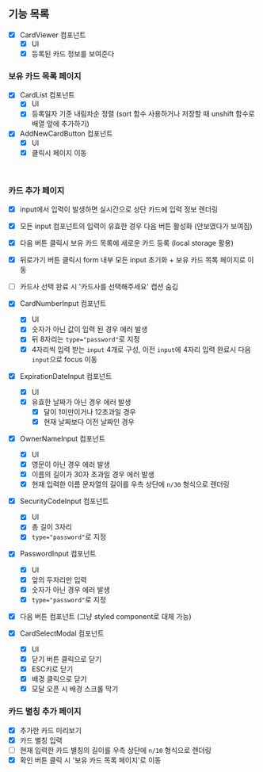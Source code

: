 ## 기능 목록

- [x] CardViewer 컴포넌트
  - [x] UI
  - [x] 등록된 카드 정보를 보여준다

### 보유 카드 목록 페이지

- [x] CardList 컴포넌트
  - [x] UI
  - [x] 등록일자 기준 내림차순 정렬 (sort 함수 사용하거나 저장할 때 unshift 함수로 배열 앞에 추가하기)
- [x] AddNewCardButton 컴포넌트
  - [x] UI
  - [x] 클릭시 페이지 이동

<br/>

### 카드 추가 페이지

- [x] input에서 입력이 발생하면 실시간으로 상단 카드에 입력 정보 렌더링
- [x] 모든 input 컴포넌트의 입력이 유효한 경우 다음 버튼 활성화 (안보였다가 보여짐)
- [x] 다음 버튼 클릭시 보유 카드 목록에 새로운 카드 등록 (local storage 활용)
- [x] 뒤로가기 버튼 클릭시 form 내부 모든 input 초기화 + 보유 카드 목록 페이지로 이동
- [ ] 카드사 선택 완료 시 '카드사를 선택해주세요' 캡션 숨김

- [x] CardNumberInput 컴포넌트
  - [x] UI
  - [x] 숫자가 아닌 값이 입력 된 경우 에러 발생
  - [x] 뒤 8자리는 `type="password"`로 지정
  - [x] 4자리씩 입력 받는 `input` 4개로 구성, 이전 `input`에 4자리 입력 완료시 다음 `input`으로 focus 이동
- [x] ExpirationDateInput 컴포넌트
  - [x] UI
  - [x] 유효한 날짜가 아닌 경우 에러 발생
    - [x] 달이 1미만이거나 12초과일 경우
    - [x] 현재 날짜보다 이전 날짜인 경우
- [x] OwnerNameInput 컴포넌트
  - [x] UI
  - [x] 영문이 아닌 경우 에러 발생
  - [x] 이름의 길이가 30자 초과일 경우 에러 발생
  - [x] 현재 입력한 이름 문자열의 길이를 우측 상단에 `n/30` 형식으로 렌더링
- [x] SecurityCodeInput 컴포넌트
  - [x] UI
  - [x] 총 길이 3자리
  - [x] `type="password"`로 지정
- [x] PasswordInput 컴포넌트
  - [x] UI
  - [x] 앞의 두자리만 입력
  - [x] 숫자가 아닌 경우 에러 발생
  - [x] `type="password"`로 지정
- [x] 다음 버튼 컴포넌트 (그냥 styled component로 대체 가능)
- [x] CardSelectModal 컴포넌트
  - [x] UI
  - [x] 닫기 버튼 클릭으로 닫기
  - [x] ESC키로 닫기
  - [x] 배경 클릭으로 닫기
  - [x] 모달 오픈 시 배경 스크롤 막기

### 카드 별칭 추가 페이지

- [x] 추가한 카드 미리보기
- [x] 카드 별칭 입력
- [ ] 현재 입력한 카드 별칭의 길이를 우측 상단에 `n/10` 형식으로 렌더링
- [x] 확인 버튼 클릭 시 '보유 카드 목록 페이지'로 이동

<br/>
